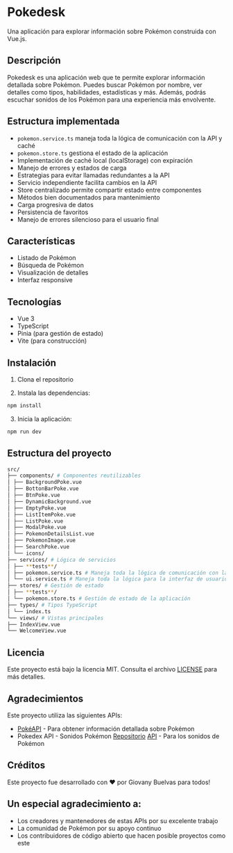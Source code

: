 # Pokedesk

Una aplicación para explorar información sobre Pokémon construida con Vue.js.

## Descripción

Pokedesk es una aplicación web que te permite explorar información detallada sobre Pokémon. Puedes buscar Pokémon por nombre, ver detalles como tipos, habilidades, estadísticas y más. Además, podrás escuchar sonidos de los Pokémon para una experiencia más envolvente.

## Estructura implementada

- `pokemon.service.ts` maneja toda la lógica de comunicación con la API y caché
- `pokemon.store.ts` gestiona el estado de la aplicación
- Implementación de caché local (localStorage) con expiración
- Manejo de errores y estados de carga
- Estrategias para evitar llamadas redundantes a la API
- Servicio independiente facilita cambios en la API
- Store centralizado permite compartir estado entre componentes
- Métodos bien documentados para mantenimiento
- Carga progresiva de datos
- Persistencia de favoritos
- Manejo de errores silencioso para el usuario final

## Características

- Listado de Pokémon
- Búsqueda de Pokémon
- Visualización de detalles
- Interfaz responsive

## Tecnologías

- Vue 3
- TypeScript
- Pinia (para gestión de estado)
- Vite (para construcción)

## Instalación

1. Clona el repositorio

2. Instala las dependencias:

```bash
npm install
```

3. Inicia la aplicación:

```sh
npm run dev
```

## Estructura del proyecto

```bash
src/
├── components/ # Componentes reutilizables
│ ├── BackgroundPoke.vue
│ ├── BottonBarPoke.vue
│ ├── BtnPoke.vue
│ ├── DynamicBackground.vue
│ ├── EmptyPoke.vue
│ ├── ListItemPoke.vue
│ ├── ListPoke.vue
│ ├── ModalPoke.vue
│ ├── PokemonDetailsList.vue
│ ├── PokemonImage.vue
│ ├── SearchPoke.vue
│ └── icons/
├── services/ # Lógica de servicios
│ ├── **tests**/
│ ├── pokemon.service.ts # Maneja toda la lógica de comunicación con la API y caché
│ └── ui.service.ts # Maneja toda la lógica para la interfaz de usuario
├── stores/ # Gestión de estado
│ ├── **tests**/
│ └── pokemon.store.ts # Gestión de estado de la aplicación
├── types/ # Tipos TypeScript
│ └── index.ts
└── views/ # Vistas principales
├── IndexView.vue
└── WelcomeView.vue
```

## Licencia

Este proyecto está bajo la licencia MIT. Consulta el archivo [LICENSE](LICENSE) para más detalles.

## Agradecimientos

Este proyecto utiliza las siguientes APIs:

- [PokéAPI](https://pokeapi.co/) - Para obtener información detallada sobre Pokémon
- Pokedex API - Sonidos Pokémon [Repositorio](https://github.com/RodXorDevX/pokedex-api-sounds) [API](https://pokedex-api-sounds.onrender.com) - Para los sonidos de Pokémon

## Créditos

Este proyecto fue desarrollado con ❤️ por Giovany Buelvas para todos!

## Un especial agradecimiento a:

- Los creadores y mantenedores de estas APIs por su excelente trabajo
- La comunidad de Pokémon por su apoyo continuo
- Los contribuidores de código abierto que hacen posible proyectos como este
